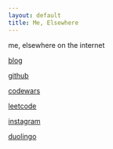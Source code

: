 ```yaml
---
layout: default
title: Me, Elsewhere
---
```


me, elsewhere on the internet

<a href="https://johnamata.github.io/stuff">blog</a> 

<a href="https://github.com/johnamata">github</a>

<a href="https://www.codewars.com/users/johnamata">codewars</a>

<a href="https://leetcode.com/johnamata/">leetcode</a>

<a href="https://instagram.com/jpamata/">instagram</a>

<a href="https://www.duolingo.com/profile/johnamata">duolingo</a>
